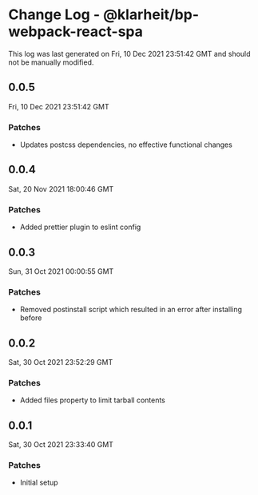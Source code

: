 # Change Log - @klarheit/bp-webpack-react-spa

This log was last generated on Fri, 10 Dec 2021 23:51:42 GMT and should not be manually modified.

## 0.0.5
Fri, 10 Dec 2021 23:51:42 GMT

### Patches

- Updates postcss dependencies, no effective functional changes

## 0.0.4
Sat, 20 Nov 2021 18:00:46 GMT

### Patches

- Added prettier plugin to eslint config

## 0.0.3
Sun, 31 Oct 2021 00:00:55 GMT

### Patches

- Removed postinstall script which resulted in an error after installing before

## 0.0.2
Sat, 30 Oct 2021 23:52:29 GMT

### Patches

- Added files property to limit tarball contents

## 0.0.1
Sat, 30 Oct 2021 23:33:40 GMT

### Patches

- Initial setup

